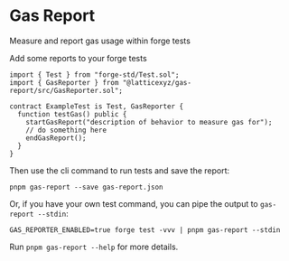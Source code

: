# Gas Report

Measure and report gas usage within forge tests

Add some reports to your forge tests

```solidity
import { Test } from "forge-std/Test.sol";
import { GasReporter } from "@latticexyz/gas-report/src/GasReporter.sol";

contract ExampleTest is Test, GasReporter {
  function testGas() public {
    startGasReport("description of behavior to measure gas for");
    // do something here
    endGasReport();
  }
}
```

Then use the cli command to run tests and save the report:

```console
pnpm gas-report --save gas-report.json
```

Or, if you have your own test command, you can pipe the output to `gas-report --stdin`:

```console
GAS_REPORTER_ENABLED=true forge test -vvv | pnpm gas-report --stdin
```

Run `pnpm gas-report --help` for more details.

